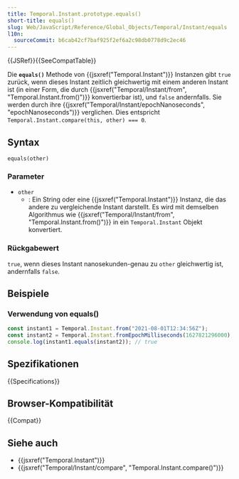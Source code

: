 ```yaml
---
title: Temporal.Instant.prototype.equals()
short-title: equals()
slug: Web/JavaScript/Reference/Global_Objects/Temporal/Instant/equals
l10n:
  sourceCommit: b6cab42cf7baf925f2ef6a2c98db0778d9c2ec46
---
```


{{JSRef}}{{SeeCompatTable}}

Die **`equals()`** Methode von {{jsxref("Temporal.Instant")}} Instanzen gibt `true` zurück, wenn dieses Instant zeitlich gleichwertig mit einem anderen Instant ist (in einer Form, die durch {{jsxref("Temporal/Instant/from", "Temporal.Instant.from()")}} konvertierbar ist), und `false` andernfalls. Sie werden durch ihre {{jsxref("Temporal/Instant/epochNanoseconds", "epochNanoseconds")}} verglichen. Dies entspricht `Temporal.Instant.compare(this, other) === 0`.

## Syntax

```js-nolint
equals(other)
```

### Parameter

- `other`
  - : Ein String oder eine {{jsxref("Temporal.Instant")}} Instanz, die das andere zu vergleichende Instant darstellt. Es wird mit demselben Algorithmus wie {{jsxref("Temporal/Instant/from", "Temporal.Instant.from()")}} in ein `Temporal.Instant` Objekt konvertiert.

### Rückgabewert

`true`, wenn dieses Instant nanosekunden-genau zu `other` gleichwertig ist, andernfalls `false`.

## Beispiele

### Verwendung von equals()

```js
const instant1 = Temporal.Instant.from("2021-08-01T12:34:56Z");
const instant2 = Temporal.Instant.fromEpochMilliseconds(1627821296000);
console.log(instant1.equals(instant2)); // true
```

## Spezifikationen

{{Specifications}}

## Browser-Kompatibilität

{{Compat}}

## Siehe auch

- {{jsxref("Temporal.Instant")}}
- {{jsxref("Temporal/Instant/compare", "Temporal.Instant.compare()")}}
